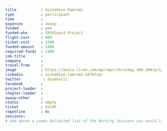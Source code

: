 ```yaml
---
title           : Azzeddine Ramrami
type            : participant
time            :
expenses        : owasp
funded          : yes
funded-who      : CRSFGuard Project
flight-cost     : 900
ticket-cost     : 1500
funded-amount   : 2400
required-funds  : 2400
job-title       :
company         :
travel-from     :
image           : https://media.licdn.com/mpr/mpr/shrinknp_400_400/p/1/005/034/332/28e320d.jpg
linkedin        : azzeddine-ramrami-107b7a5/
twitter          : doukkalli
facebook        :
project-leader  :
chapter-leader  :
owasp-other     :
status          : empty
ticket          : 5x24h
regonline       : No
sessions:
# add above a comma delimited list of the Working Sessions you would like to attend (use the session's title)
---
```


<!-- put more details about participant here -->
